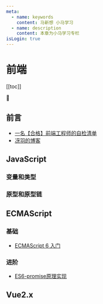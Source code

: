 ```yaml
---
meta:
  - name: keywords
    content: 马新想 小马学习 
  - name: description
    content: 本章为小马学习专栏
isLogin: true
---
```



# 前端

[[toc]]

:horse:


## 前言

- [一名【合格】前端工程师的自检清单](https://juejin.cn/post/6844903830887366670#heading-18)
- [冴羽的博客](https://github.com/mqyqingfeng/Blog)

## JavaScript


### 变量和类型



### 原型和原型链



## ECMAScript

### 基础

- [ECMAScript 6 入门](https://es6.ruanyifeng.com/#docs/promise)

### 进阶

- [ES6-promise原理实现](https://juejin.cn/post/6844903831881400333)



## Vue2.x



